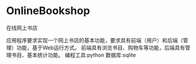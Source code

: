 # OnlineBookshop
在线网上书店

应用程序要求实现一个网上书店的基本功能，要求具有前端（用户）和后端（管理）功能，基于Web运行方式。
前端具有浏览书目、购物车等功能，后端具有管理书目、基本统计功能。
编程工具:python
数据库:sqlite
